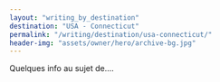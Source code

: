```yaml
---
layout: "writing_by_destination"
destination: "USA - Connecticut"
permalink: "/writing/destination/usa-connecticut/"
header-img: "assets/owner/hero/archive-bg.jpg"
---
```


Quelques info au sujet de....